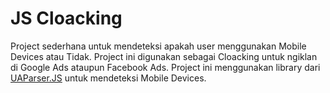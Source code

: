 # JS Cloacking

Project sederhana untuk mendeteksi apakah user menggunakan Mobile Devices atau Tidak. Project ini digunakan sebagai Cloacking untuk ngiklan di Google Ads ataupun Facebook Ads. Project ini menggunakan library dari [UAParser.JS](https://github.com/faisalman/ua-parser-js) untuk mendeteksi Mobile Devices.
